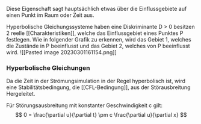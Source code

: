 Diese Eigenschaft sagt hauptsächlich etwas über die Einflussgebiete auf einen Punkt im Raum oder Zeit aus. 

Hyperbolische Gleichungssysteme haben eine Diskriminante D > 0 besitzen 2 reelle [[Charakteristiken]], welche das Einflussgebiet eines Punktes P festlegen. Wie in folgender Grafik zu erkennen, wird das Gebiet 1, welches die Zustände in P beeinflusst und das Gebiet 2, welches von P beeinflusst wird. 
![[Pasted image 20230301161154.png]]
### Hyperbolische Gleichungen
Da die Zeit in der Strömungsimulation in der Regel hyperbolisch ist, wird eine Stabilitätsbedingung, die [[CFL-Bedingung]], aus der Störausbreitung Hergeleitet.

Für Störungsausbreitung mit konstanter Geschwindigkeit c gilt:
$$
0 = \frac{\partial u}{\partial t} \pm c \frac{\partial u}{\partial x}
$$